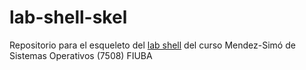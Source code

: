 # lab-shell-skel

Repositorio para el esqueleto del [lab shell](https://fisop.github.io/7508/shell/) del curso Mendez-Simó de Sistemas Operativos (7508) FIUBA
